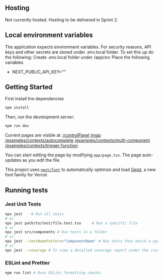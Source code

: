 ## Hosting
Not currently hosted. Hosting to be delivered in Sprint 2.

## Local environment variables
The application expects environment variables. For security reasons, API keys and other secrets are stored under .env.local folder.
To set this up do the following:
Create .env.local folder under /app/src
Place the following variables
- NEXT_PUBLIC_API_KEY=""



## Getting Started

First install the dependencies
```bash
npm install
```

Then, run the development server:

```bash
npm run dev
```

Current pages are visible at:
[/controlPanel](http://localhost:3000/controlPanel)
[/map](http://localhost:3000/map)
[/examples/contexts/autocomplete](http://localhost:3000/examples/contexts/autocomplete)
[/examples/contexts/multi-component](http://localhost:3000/examples/contexts/multi-component)
[/examples/contexts/trigger-function](http://localhost:3000/examples/contexts/trigger-function)



You can start editing the page by modifying `app/page.tsx`. The page auto-updates as you edit the file.

This project uses [`next/font`](https://nextjs.org/docs/app/building-your-application/optimizing/fonts) to automatically optimize and load [Geist](https://vercel.com/font), a new font family for Vercel.

## Running tests

### Jest Unit Tests
```bash
npx jest    # Run all tests
# or
npx jest path/to/test/file.test.tsx     # Run a specific file
# or
npx jest src/components # Run tests in a folder
# or
npx jest --testNamePattern="ComponentName" # Run tests that match a specific name or folder
# or
npx jest --coverage # To view a detailed coverage report under the /coverage folder.

```

### ESLint and Prettier
```bash
npm run lint # Runs ESLint formatting checks.
```
